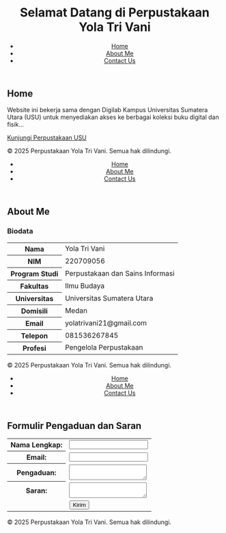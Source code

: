 <!-- index.html (Home Page) -->
<!DOCTYPE html>
<html lang="id">
<head>
    <meta charset="UTF-8">
    <meta name="viewport" content="width=device-width, initial-scale=1.0">
    <title>Home - Perpustakaan Yola Tri Vani</title>
</head>
<body>
    <header>
        <div class="container">
            <h1>Selamat Datang di Perpustakaan Yola Tri Vani</h1>
            <nav>
                <ul>
                    <li><a href="index.html">Home</a></li>
                    <li><a href="about.html">About Me</a></li>
                    <li><a href="contact.html">Contact Us</a></li>
                </ul>
            </nav>
        </div>
    </header>
    <section>
        <div class="container">
            <h2>Home</h2>
            <p>Website ini bekerja sama dengan Digilab Kampus Universitas Sumatera Utara (USU) untuk menyediakan akses ke berbagai koleksi buku digital dan fisik...</p>
            <p><a href="https://library.usu.ac.id/" target="_blank">Kunjungi Perpustakaan USU</a></p>
        </div>
    </section>
    <footer>
        <div class="container">
            <p>&copy; 2025 Perpustakaan Yola Tri Vani. Semua hak dilindungi.</p>
        </div>
    </footer>
</body>
</html>

<!-- about.html (About Me Page) -->
<!DOCTYPE html>
<html lang="id">
<head>
    <meta charset="UTF-8">
    <meta name="viewport" content="width=device-width, initial-scale=1.0">
    <title>About Me - Perpustakaan Yola Tri Vani</title>
</head>
<body>
    <header>
        <div class="container">
            <nav>
                <ul>
                    <li><a href="index.html">Home</a></li>
                    <li><a href="about.html">About Me</a></li>
                    <li><a href="contact.html">Contact Us</a></li>
                </ul>
            </nav>
        </div>
    </header>
    <section>
        <div class="container">
            <h2>About Me</h2>
            <h3>Biodata</h3>
            <table>
                <tr><th>Nama</th><td>Yola Tri Vani</td></tr>
                <tr><th>NIM</th><td>220709056</td></tr>
                <tr><th>Program Studi</th><td>Perpustakaan dan Sains Informasi</td></tr>
                <tr><th>Fakultas</th><td>Ilmu Budaya</td></tr>
                <tr><th>Universitas</th><td>Universitas Sumatera Utara</td></tr>
                <tr><th>Domisili</th><td>Medan</td></tr>
                <tr><th>Email</th><td>yolatrivani21@gmail.com</td></tr>
                <tr><th>Telepon</th><td>081536267845</td></tr>
                <tr><th>Profesi</th><td>Pengelola Perpustakaan</td></tr>
            </table>
        </div>
    </section>
    <footer>
        <div class="container">
            <p>&copy; 2025 Perpustakaan Yola Tri Vani. Semua hak dilindungi.</p>
        </div>
    </footer>
</body>
</html>

<!-- contact.html (Contact Us Page) -->
<!DOCTYPE html>
<html lang="id">
<head>
    <meta charset="UTF-8">
    <meta name="viewport" content="width=device-width, initial-scale=1.0">
    <title>Contact Us - Perpustakaan Yola Tri Vani</title>
</head>
<body>
    <header>
        <div class="container">
            <nav>
                <ul>
                    <li><a href="index.html">Home</a></li>
                    <li><a href="about.html">About Me</a></li>
                    <li><a href="contact.html">Contact Us</a></li>
                </ul>
            </nav>
        </div>
    </header>
    <section>
        <div class="container">
            <h2>Formulir Pengaduan dan Saran</h2>
            <form action="#" method="POST">
                <table>
                    <tr>
                        <th><label for="name">Nama Lengkap:</label></th>
                        <td><input type="text" id="name" name="name" required></td>
                    </tr>
                    <tr>
                        <th><label for="email">Email:</label></th>
                        <td><input type="email" id="email" name="email" required></td>
                    </tr>
                    <tr>
                        <th><label for="complaint">Pengaduan:</label></th>
                        <td><textarea id="complaint" name="complaint"></textarea></td>
                    </tr>
                    <tr>
                        <th><label for="suggestion">Saran:</label></th>
                        <td><textarea id="suggestion" name="suggestion"></textarea></td>
                    </tr>
                    <tr>
                        <td colspan="2" style="text-align: center;"><button type="submit">Kirim</button></td>
                    </tr>
                </table>
            </form>
        </div>
    </section>
    <footer>
        <div class="container">
            <p>&copy; 2025 Perpustakaan Yola Tri Vani. Semua hak dilindungi.</p>
        </div>
    </footer>
</body>
</html>
